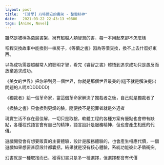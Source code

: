 ```yaml
---
layout: post
title:  "[哲學] 丹特麗安的書架 - 整體精神"
date:   2021-03-22 22:43:13 +0800
tags: [Anime, Novel]
---
```


雖然是被稱為惡魔書架，擁有超越人類智慧的書，每一本用起來卻不怎麼樣

稻稈交換故事中能換到一棟房子，《等價之書》因為等價交換，換不上去什麼好東西。

以為成功需要超越常人的聰明才智，看完《睿智之書》體悟到追求成功只是愚反而放棄追求成功。

《美女的世界》把你帶到另一個世界，你就是那個世界最美的(這不就是解決提出問題的人嗎XDDDDDD)

《獨裁者》給一個革命家，當這個革命家解決了獨裁者之後，自己就是獨裁者了

《換臉之書》只會換到更爛的臉，隨便換不是犯罪者就是外遇者

 

現實生活不存在最佳解，一切只是取捨，軟體工程的各種方案有優點也會帶有缺點，各種程式語言會有自己的精神，語言設計是服務精神，但也會產生相應的代價。

遊戲開發會有想要販賣的主要體驗，設計是服務體驗的，也會產生相應代價，一個遊戲如果想要甚麼設計都囊括，結果就是沒有核心體驗，系統功能彼此矛盾衝突。

 

幻書就是一種取捨而已，獲得幻書只是多一種選擇，但選擇都會有代價